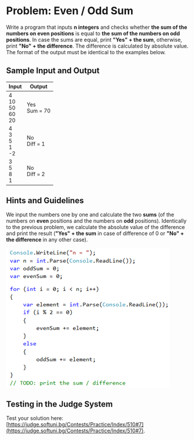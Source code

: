 # Problem: Even / Odd Sum

Write a program that inputs **n integers** and checks whether **the sum of the numbers on even positions** is equal to **the sum of the numbers on odd positions**. In case the sums are equal, print **"Yes" + the sum**, otherwise, print **"No" + the difference**. The difference is calculated by absolute value. The format of the output must be identical to the examples below.

## Sample Input and Output

| Input | Output |
| --- | --- |
| 4<br>10<br>50<br>60<br>20 | Yes<br>Sum = 70 |
| 4<br>3<br>5<br>1<br>-2 | No<br>Diff = 1 |
| 3<br>5<br>8<br>1 | No<br>Diff = 2 |

## Hints and Guidelines

We input the numbers one by one and calculate the two **sums** (of the numbers on **even** positions and the numbers on **odd** positions). Identically to the previous problem, we calculate the absolute value of the difference and print the result (**"Yes" + the sum** in case of difference of 0 or **"No" + the difference** in any other case).

![](/assets/chapter-5-images/08.Odd-even-sum-01.png)

## Testing in the Judge System

Test your solution here: [https://judge.softuni.bg/Contests/Practice/Index/510#7](https://judge.softuni.bg/Contests/Practice/Index/510#7).
